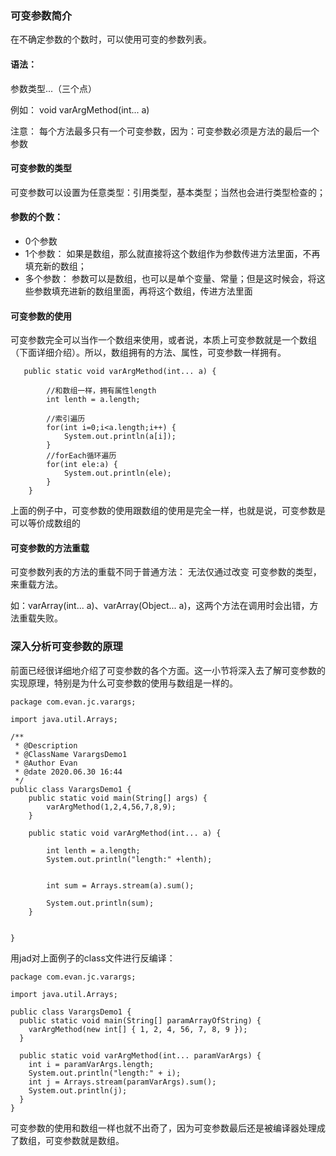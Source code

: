 
### 可变参数简介

在不确定参数的个数时，可以使用可变的参数列表。

#### 语法：
参数类型...（三个点）

例如：  void varArgMethod(int... a) 

注意： 每个方法最多只有一个可变参数，因为：可变参数必须是方法的最后一个参数

#### 可变参数的类型
可变参数可以设置为任意类型：引用类型，基本类型；当然也会进行类型检查的；

#### 参数的个数：

- 0个参数
- 1个参数： 如果是数组，那么就直接将这个数组作为参数传进方法里面，不再填充新的数组；
- 多个参数： 参数可以是数组，也可以是单个变量、常量；但是这时候会，将这些参数填充进新的数组里面，再将这个数组，传进方法里面


#### 可变参数的使用

可变参数完全可以当作一个数组来使用，或者说，本质上可变参数就是一个数组（下面详细介绍）。所以，数组拥有的方法、属性，可变参数一样拥有。
```
   public static void varArgMethod(int... a) {

        //和数组一样，拥有属性length
        int lenth = a.length;

        //索引遍历
        for(int i=0;i<a.length;i++) {
            System.out.println(a[i]);
        }
        //forEach循环遍历
        for(int ele:a) {
            System.out.println(ele);
        }
    }
```
上面的例子中，可变参数的使用跟数组的使用是完全一样，也就是说，可变参数是可以等价成数组的

#### 可变参数的方法重载
可变参数列表的方法的重载不同于普通方法： 无法仅通过改变 可变参数的类型，来重载方法。

如：varArray(int... a)、varArray(Object... a)，这两个方法在调用时会出错，方法重载失败。


### 深入分析可变参数的原理

前面已经很详细地介绍了可变参数的各个方面。这一小节将深入去了解可变参数的实现原理，特别是为什么可变参数的使用与数组是一样的。

```
package com.evan.jc.varargs;

import java.util.Arrays;

/**
 * @Description
 * @ClassName VarargsDemo1
 * @Author Evan
 * @date 2020.06.30 16:44
 */
public class VarargsDemo1 {
    public static void main(String[] args) {
        varArgMethod(1,2,4,56,7,8,9);
    }

    public static void varArgMethod(int... a) {

        int lenth = a.length;
        System.out.println("length:" +lenth);


        int sum = Arrays.stream(a).sum();

        System.out.println(sum);
    }


}

```

用jad对上面例子的class文件进行反编译：

```
package com.evan.jc.varargs;

import java.util.Arrays;

public class VarargsDemo1 {
  public static void main(String[] paramArrayOfString) {
    varArgMethod(new int[] { 1, 2, 4, 56, 7, 8, 9 });
  }
  
  public static void varArgMethod(int... paramVarArgs) {
    int i = paramVarArgs.length;
    System.out.println("length:" + i);
    int j = Arrays.stream(paramVarArgs).sum();
    System.out.println(j);
  }
}

```

可变参数的使用和数组一样也就不出奇了，因为可变参数最后还是被编译器处理成了数组，可变参数就是数组。